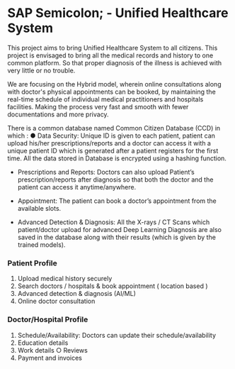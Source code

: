 # SAP Semicolon; - Unified Healthcare System

This project aims to bring Unified Healthcare System to all citizens. This project is envisaged to bring all the medical records and history to one common platform. So that proper diagnosis of the illness is achieved with very little or no trouble.

We are focusing on the Hybrid model, wherein online consultations along with doctor's physical appointments can be booked, by maintaining the real-time schedule of individual medical practitioners and hospitals facilities. Making the process very fast and smooth with fewer documentations and more privacy.

There is a common database named Common Citizen Database (CCD) in which : ● Data Security: Unique ID is given to each patient, patient can upload his/her prescriptions/reports and a doctor can access it with a unique patient ID which is generated after a patient registers for the first time. All the data stored in Database is encrypted using a hashing function.

- Prescriptions and Reports: Doctors can also upload Patient’s prescription/reports after diagnosis so that both the doctor and the patient can access it anytime/anywhere.

- Appointment: The patient can book a doctor’s appointment from the available slots.

- Advanced Detection & Diagnosis: All the X-rays / CT Scans which patient/doctor upload for advanced Deep Learning Diagnosis are also saved in the database along with their results (which is given by the trained models).

### Patient Profile 
1. Upload medical history securely 
2. Search doctors / hospitals & book appointment ( location based ) 
3. Advanced detection & diagnosis (AI/ML) 
4. Online doctor consultation

### Doctor/Hospital Profile 
1. Schedule/Availability: Doctors can update their schedule/availability 
2. Education details 
3. Work details ○ Reviews 
4. Payment and invoices